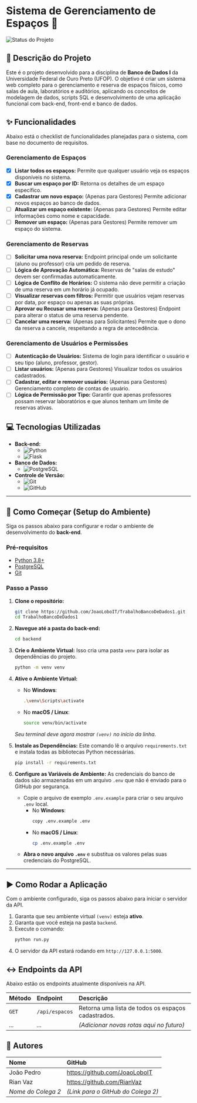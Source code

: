 # Sistema de Gerenciamento de Espaços 🏫

![Status do Projeto](https://img.shields.io/badge/status-em%20desenvolvimento-yellow)

## 📝 Descrição do Projeto

Este é o projeto desenvolvido para a disciplina de **Banco de Dados I** da Universidade Federal de Ouro Preto (UFOP). O objetivo é criar um sistema web completo para o gerenciamento e reserva de espaços físicos, como salas de aula, laboratórios e auditórios, aplicando os conceitos de modelagem de dados, scripts SQL e desenvolvimento de uma aplicação funcional com back-end, front-end e banco de dados.

## ✨ Funcionalidades

Abaixo está o checklist de funcionalidades planejadas para o sistema, com base no documento de requisitos.

### Gerenciamento de Espaços
- [X] **Listar todos os espaços:** Permite que qualquer usuário veja os espaços disponíveis no sistema.
- [X] **Buscar um espaço por ID:** Retorna os detalhes de um espaço específico.
- [X] **Cadastrar um novo espaço:** (Apenas para Gestores) Permite adicionar novos espaços ao banco de dados.
- [ ] **Atualizar um espaço existente:** (Apenas para Gestores) Permite editar informações como nome e capacidade.
- [ ] **Remover um espaço:** (Apenas para Gestores) Permite remover um espaço do sistema.

### Gerenciamento de Reservas
- [ ] **Solicitar uma nova reserva:** Endpoint principal onde um solicitante (aluno ou professor) cria um pedido de reserva.
- [ ] **Lógica de Aprovação Automática:** Reservas de "salas de estudo" devem ser confirmadas automaticamente.
- [ ] **Lógica de Conflito de Horários:** O sistema não deve permitir a criação de uma reserva em um horário já ocupado.
- [ ] **Visualizar reservas com filtros:** Permitir que usuários vejam reservas por data, por espaço ou apenas as suas próprias.
- [ ] **Aprovar ou Recusar uma reserva:** (Apenas para Gestores) Endpoint para alterar o status de uma reserva pendente.
- [ ] **Cancelar uma reserva:** (Apenas para Solicitantes) Permite que o dono da reserva a cancele, respeitando a regra de antecedência.

### Gerenciamento de Usuários e Permissões
- [ ] **Autenticação de Usuários:** Sistema de login para identificar o usuário e seu tipo (aluno, professor, gestor).
- [ ] **Listar usuários:** (Apenas para Gestores) Visualizar todos os usuários cadastrados.
- [ ] **Cadastrar, editar e remover usuários:** (Apenas para Gestores) Gerenciamento completo de contas de usuário.
- [ ] **Lógica de Permissão por Tipo:** Garantir que apenas professores possam reservar laboratórios e que alunos tenham um limite de reservas ativas.

## 💻 Tecnologias Utilizadas

- **Back-end:**
  - ![Python](https://img.shields.io/badge/Python-3776AB?style=for-the-badge&logo=python&logoColor=white)
  - ![Flask](https://img.shields.io/badge/Flask-000000?style=for-the-badge&logo=flask&logoColor=white)
- **Banco de Dados:**
  - ![PostgreSQL](https://img.shields.io/badge/PostgreSQL-4169E1?style=for-the-badge&logo=postgresql&logoColor=white)
- **Controle de Versão:**
  - ![Git](https://img.shields.io/badge/Git-F05032?style=for-the-badge&logo=git&logoColor=white)
  - ![GitHub](https://img.shields.io/badge/GitHub-181717?style=for-the-badge&logo=github&logoColor=white)

---

## 🚀 Como Começar (Setup do Ambiente)

Siga os passos abaixo para configurar e rodar o ambiente de desenvolvimento do **back-end**.

### Pré-requisitos

- [Python 3.8+](https://www.python.org/downloads/)
- [PostgreSQL](https://www.postgresql.org/download/)
- [Git](https://git-scm.com/downloads)

### Passo a Passo

1.  **Clone o repositório:**
    ```bash
    git clone https://github.com/JoaoLoboIT/TrabalhoBancoDeDados1.git
    cd TrabalhoBancoDeDados1
    ```

2.  **Navegue até a pasta do back-end:**
    ```bash
    cd backend
    ```

3.  **Crie o Ambiente Virtual:**
    Isso cria uma pasta `venv` para isolar as dependências do projeto.
    ```bash
    python -m venv venv
    ```

4.  **Ative o Ambiente Virtual:**
    - No **Windows**:
      ```bash
      .\venv\Scripts\activate
      ```
    - No **macOS / Linux**:
      ```bash
      source venv/bin/activate
      ```
    *Seu terminal deve agora mostrar `(venv)` no início da linha.*

5.  **Instale as Dependências:**
    Este comando lê o arquivo `requirements.txt` e instala todas as bibliotecas Python necessárias.
    ```bash
    pip install -r requirements.txt
    ```

6.  **Configure as Variáveis de Ambiente:**
    As credenciais do banco de dados são armazenadas em um arquivo `.env` que não é enviado para o GitHub por segurança.
    - Copie o arquivo de exemplo `.env.example` para criar o seu arquivo `.env` local.
      - No **Windows**:
        ```bash
        copy .env.example .env
        ```
      - No **macOS / Linux**:
        ```bash
        cp .env.example .env
        ```
    - **Abra o novo arquivo `.env`** e substitua os valores pelas suas credenciais do PostgreSQL.

---

## ▶️ Como Rodar a Aplicação

Com o ambiente configurado, siga os passos abaixo para iniciar o servidor da API.

1.  Garanta que seu ambiente virtual `(venv)` esteja **ativo**.
2.  Garanta que você esteja na pasta `backend`.
3.  Execute o comando:
    ```bash
    python run.py
    ```
4.  O servidor da API estará rodando em `http://127.0.0.1:5000`.

## ↔️ Endpoints da API

Abaixo estão os endpoints atualmente disponíveis na API.

| Método | Endpoint         | Descrição                                         |
| :----- | :--------------- | :------------------------------------------------ |
| `GET`  | `/api/espacos`   | Retorna uma lista de todos os espaços cadastrados. |
| *...* | *...* | *(Adicionar novas rotas aqui no futuro)* |


## 👥 Autores

| Nome                  | GitHub                                    |
| :-------------------- | :---------------------------------------- |
| João Pedro           | https://github.com/JoaoLoboIT                  |
| Rian Vaz | https://github.com/RianVaz |
| *Nome do Colega 2* | *(Link para o GitHub do Colega 2)* |